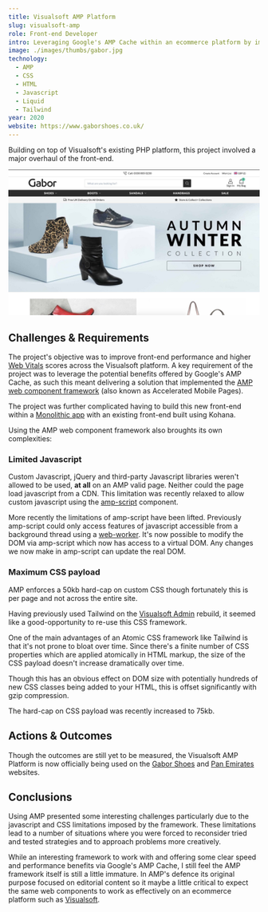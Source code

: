 ```yaml
---
title: Visualsoft AMP Platform
slug: visualsoft-amp
role: Front-end Developer
intro: Leveraging Google's AMP Cache within an ecommerce platform by implementing the AMP web component framework.
image: ./images/thumbs/gabor.jpg
technology:
  - AMP
  - CSS
  - HTML
  - Javascript
  - Liquid
  - Tailwind
year: 2020
website: https://www.gaborshoes.co.uk/
---
```


Building on top of Visualsoft's existing PHP platform, this project involved a major overhaul of the front-end.

[![Screenshot of Gabor Shoes AMP website](./images/gabor.jpg)](./images/gabor.jpg)

## Challenges & Requirements

The project's objective was to improve front-end performance and higher [Web Vitals](https://web.dev/vitals/) scores across the Visualsoft platform. A key requirement of the project was to leverage the potential benefits offered by Google's AMP Cache, as such this meant delivering a solution that implemented the [AMP web component framework](https://amp.dev/) (also known as Accelerated Mobile Pages).

The project was further complicated having to build this new front-end within a [Monolithic app](https://en.wikipedia.org/wiki/Monolithic_application) with an existing front-end built using Kohana.

Using the AMP web component framework also broughts its own complexities:

### Limited Javascript

Custom Javascript, jQuery and third-party Javascript libraries weren't allowed to be used, **at all** on an AMP valid page. Neither could the page load javascript from a CDN. This limitation was recently relaxed to allow custom javascript using the [amp-script](https://amp.dev/documentation/components/amp-script/) component.

More recently the limitations of amp-script have been lifted. Previously amp-script could only access features of javascript accessible from a background thread using a [web-worker](https://developer.mozilla.org/en-US/docs/Web/API/Web_Workers_API/Using_web_workers). It's now possible to modify the DOM via amp-script which now has access to a virtual DOM. Any changes we now make in amp-script can update the real DOM.

### Maximum CSS payload

AMP enforces a 50kb hard-cap on custom CSS though fortunately this is per page and not across the entire site.

Having previously used Tailwind on the [Visualsoft Admin](/visualsoft-admin) rebuild, it seemed like a good-opportunity to re-use this CSS framework.

One of the main advantages of an Atomic CSS framework like Tailwind is that it's not prone to bloat over time. Since there's a finite number of CSS properties which are applied atomically in HTML markup, the size of the CSS payload doesn't increase dramatically over time.

Though this has an obvious effect on DOM size with potentially hundreds of new CSS classes being added to your HTML, this is offset significantly with gzip compression.

The hard-cap on CSS payload was recently increased to 75kb.

## Actions & Outcomes

Though the outcomes are still yet to be measured, the Visualsoft AMP Platform is now officially being used on the [Gabor Shoes](https://www.gaborshoes.co.uk/) and [Pan Emirates](https://www.panemirates.com/uae/en/) websites.

## Conclusions

Using AMP presented some interesting challenges particularly due to the javascript and CSS limitations imposed by the framework. These limitations lead to a number of situations where you were forced to reconsider tried and tested strategies and to approach problems more creatively.

While an interesting framework to work with and offering some clear speed and performance benefits via Google's AMP Cache, I still feel the AMP framework itself is still a little immature. In AMP's defence its original purpose focused on editorial content so it maybe a little critical to expect the same web components to work as effectively on an ecommerce platform such as [Visualsoft](https://www.visualsoft.co.uk/).

